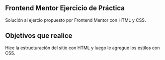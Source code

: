 ## Frontend Mentor Ejercicio de Práctica

Solución al ejercio propuesto por Frontend Mentor
con HTML y CSS.

## Objetivos que realice

Hice la estructuración del sitio con HTML y luego le agregue los estilos con CSS.